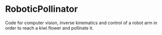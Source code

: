 # RoboticPollinator
Code for computer vision, inverse kinematics and control of a robot arm in order to reach a kiwi flower and pollinate it.
